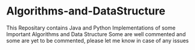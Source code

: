 # Algorithms-and-DataStructure
This Repositary contains Java and Python Implementations of some Important Algorithms and Data Structure
Some are well commented and some are yet to be commented, please let me know in case of any issues
